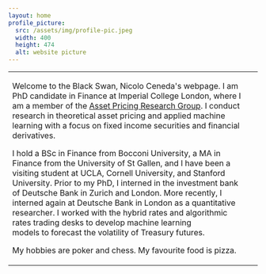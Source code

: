 ```yaml
---
layout: home
profile_picture:
  src: /assets/img/profile-pic.jpeg
  width: 400
  height: 474
  alt: website picture
---
```


<table>
  <tr>
    <td>
<p>
Welcome to the Black Swan, Nicolo Ceneda's webpage. I am PhD candidate in Finance at Imperial College London, where I am a member of the <a href="https://sites.google.com/view/imperialassetpricing/home">Asset Pricing Research Group</a>. I conduct research in theoretical asset pricing and applied machine learning with a focus on fixed income securities and financial derivatives. 
</p>

<p>
I hold a BSc in Finance from Bocconi University, a MA in Finance from the University of St Gallen, and I have been a visiting student at UCLA, Cornell University, and Stanford University. Prior to my PhD, I interned in the investment bank of Deutsche Bank in Zurich and London. More recently, I interned again at Deutsche Bank in London as a quantitative researcher. I worked with the hybrid rates and algorithmic rates trading desks to develop machine learning <br>
models to forecast the volatility of Treasury futures.
</p>

<p>
My hobbies are poker and chess. My favourite food is pizza.
</p></td>
    <td>
    </td>
  </tr>
</table>